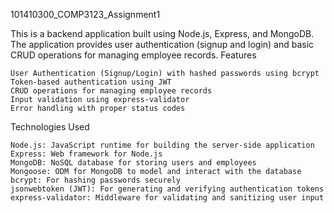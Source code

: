 101410300_COMP3123_Assignment1

This is a backend application built using Node.js, Express, and MongoDB. The application provides user authentication (signup and login) and basic CRUD operations for managing employee records.
Features

    User Authentication (Signup/Login) with hashed passwords using bcrypt
    Token-based authentication using JWT
    CRUD operations for managing employee records
    Input validation using express-validator
    Error handling with proper status codes

Technologies Used

    Node.js: JavaScript runtime for building the server-side application
    Express: Web framework for Node.js
    MongoDB: NoSQL database for storing users and employees
    Mongoose: ODM for MongoDB to model and interact with the database
    bcrypt: For hashing passwords securely
    jsonwebtoken (JWT): For generating and verifying authentication tokens
    express-validator: Middleware for validating and sanitizing user input
